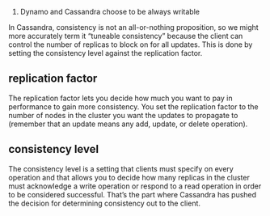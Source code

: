 1. Dynamo and Cassandra choose to be always writable

In Cassandra, consistency is not an all-or-nothing proposition, so we might more accurately
term it “tuneable consistency” because the client can control the number of
replicas to block on for all updates. This is done by setting the consistency level against
the replication factor.

## replication factor
The replication factor lets you decide how much you want to pay in performance to
gain more consistency. You set the replication factor to the number of nodes in the
cluster you want the updates to propagate to (remember that an update means any
add, update, or delete operation).

## consistency level
The consistency level is a setting that clients must specify on every operation and that
allows you to decide how many replicas in the cluster must acknowledge a write operation
or respond to a read operation in order to be considered successful. That’s the
part where Cassandra has pushed the decision for determining consistency out to the
client.
